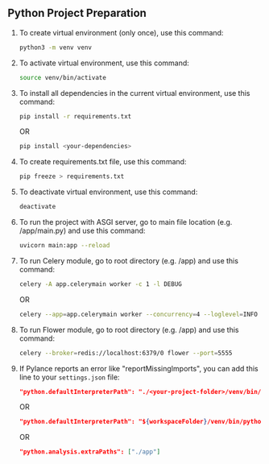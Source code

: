 ## Python Project Preparation

1. To create virtual environment (only once), use this command:
    ```bash
    python3 -m venv venv
    ```
2. To activate virtual environment, use this command:
    ```bash
    source venv/bin/activate
    ```
3. To install all dependencies in the current virtual environment, use this command:
    ```bash
    pip install -r requirements.txt
    ```
    OR
    ```bash
    pip install <your-dependencies>
    ```
4. To create requirements.txt file, use this command:
    ```bash
    pip freeze > requirements.txt
    ```
5. To deactivate virtual environment, use this command:
    ```bash
    deactivate
    ```
6. To run the project with ASGI server, go to main file location (e.g. /app/main.py) and use this command:
    ```bash
    uvicorn main:app --reload
    ```
7. To run Celery module, go to root directory (e.g. /app) and use this command:
    ```bash
    celery -A app.celerymain worker -c 1 -l DEBUG
    ```
    OR
    ```bash
    celery --app=app.celerymain worker --concurrency=4 --loglevel=INFO
    ```
8. To run Flower module, go to root directory (e.g. /app) and use this command:
    ```bash
    celery --broker=redis://localhost:6379/0 flower --port=5555
    ```
9. If Pylance reports an error like "reportMissingImports", you can add this line to your `settings.json` file:
    ```json
    "python.defaultInterpreterPath": "./<your-project-folder>/venv/bin/python3"
    ```
    OR
    ```json
    "python.defaultInterpreterPath": "${workspaceFolder}/venv/bin/python3"
    ```
    OR
    ```json
    "python.analysis.extraPaths": ["./app"]
    ```
